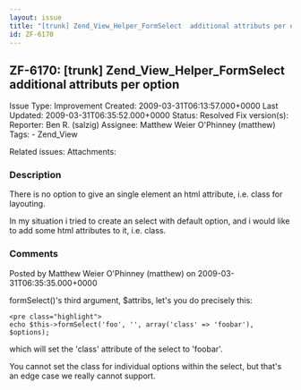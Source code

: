 ```yaml
---
layout: issue
title: "[trunk] Zend_View_Helper_FormSelect  additional attributs per option"
id: ZF-6170
---
```


ZF-6170: [trunk] Zend\_View\_Helper\_FormSelect additional attributs per option
-------------------------------------------------------------------------------

 Issue Type: Improvement Created: 2009-03-31T06:13:57.000+0000 Last Updated: 2009-03-31T06:35:52.000+0000 Status: Resolved Fix version(s): 
 Reporter:  Ben R. (salzig)  Assignee:  Matthew Weier O'Phinney (matthew)  Tags: - Zend\_View
 
 Related issues: 
 Attachments: 
### Description

There is no option to give an single element an html attribute, i.e. class for layouting.

In my situation i tried to create an select with default option, and i would like to add some html attributes to it, i.e. class.

 

 

### Comments

Posted by Matthew Weier O'Phinney (matthew) on 2009-03-31T06:35:35.000+0000

formSelect()'s third argument, $attribs, let's you do precisely this:

 
    <pre class="highlight">
    echo $this->formSelect('foo', '', array('class' => 'foobar'), $options);


which will set the 'class' attribute of the select to 'foobar'.

You cannot set the class for individual options within the select, but that's an edge case we really cannot support.

 

 